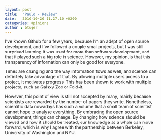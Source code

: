 ```yaml
---
layout: post
title:  "Paulo - Review"
date:   2016-10-26 11:27:10 +0200
categories: Opinions
author : btuger
---
```


I’ve known Github for a few years, because I’m an adept of open source development, and I’ve followed a couple small projects, but I was still surprised learning it was used for more than software development, and that it played such a big role in science.
However, my opinion, is that this transparency of information can only be good for everyone.

Times are changing and the way information flows as well, and science can definitely take advantage of that. By allowing multiple users access to a project, it motivates progress. This has been shown to work with multiple projects, such as Galaxy Zoo or Fold-it.

However, this point of view is still not accepted by many, mainly because scientists are rewarded by the number of papers they write. Nonetheless, scientific data nowadays has such a volume that a small team of scientist cannot hope to analyse everything. By embracing the open source development, things can change.
By changing how science should be viewed and how it should be treated, our knowledge as a whole can move forward, which is why I agree with the partnership between Berkeley, University of Washington and NYU.
